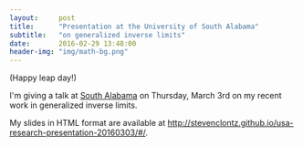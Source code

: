 ```yaml
---
layout:     post
title:      "Presentation at the University of South Alabama"
subtitle:   "on generalized inverse limits"
date:       2016-02-29 13:48:00
header-img: "img/math-bg.png"
---
```


(Happy leap day!)

I'm giving a talk at
[South Alabama](http://www.southalabama.edu/colleges/artsandsci/mathstat/talks/colloquia.html)
on Thursday, March 3rd on my recent work in generalized inverse limits.

My slides in HTML format are available at
<http://stevenclontz.github.io/usa-research-presentation-20160303/#/>.